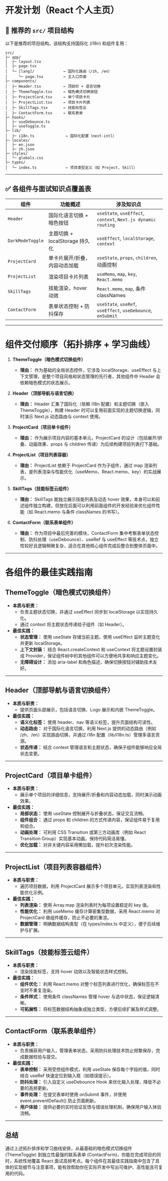 # 开发计划（React 个人主页）

## 📁 推荐的 `src/` 项目结构

以下是推荐的项目结构，该结构支持国际化 (i18n) 和组件复用：

```
src/
├─ app/
│  ├─ layout.tsx
│  ├─ page.tsx
│  └─ [lang]/             ← 国际化路由（/zh, /en）
│     └─ page.tsx         ← 主入口页面
├─ components/
│  ├─ Header.tsx          ← 顶部栏 + 语言切换
│  ├─ ThemeToggle.tsx     ← 暗色模式切换按钮
│  ├─ ProjectCard.tsx     ← 单个项目卡片
│  ├─ ProjectList.tsx     ← 项目卡片列表
│  ├─ SkillTags.tsx       ← 技能标签云
│  ├─ ContactForm.tsx     ← 联系表单
├─ hooks/
│  ├─ useDebounce.ts
│  ├─ useToggle.ts
├─ lib/
│  ├─ i18n.ts              ← 国际化配置（next-intl）
├─ locales/
│  ├─ en.json
│  ├─ zh.json
├─ styles/
│  └─ globals.css
├─ types/
│  └─ index.ts             ← 项目类型定义（如 Project, Skill）
```

---

## ✅ 各组件与面试知识点覆盖表

| 组件             | 功能概述                       | 涉及知识点                                                   |
| ---------------- | ------------------------------ | ------------------------------------------------------------ |
| `Header`         | 国际化语言切换 + 暗色按钮      | `useState`, `useEffect`, `context`, `Next.js dynamic routing` |
| `DarkModeToggle` | 主题切换 + localStorage 持久化 | `useEffect`, `localStorage`, `context`                       |
| `ProjectCard`    | 单卡片展开/折叠，内容动态加载  | `useState`, `props`, `children`, 动画控制                    |
| `ProjectList`    | 渲染项目卡片列表               | `useMemo`, `map`, `key`, `React.memo`                        |
| `SkillTags`      | 技能渲染，hover 动效           | `React.memo`, `map`, 条件 classNames                         |
| `ContactForm`    | 表单状态控制 + 防抖保存        | `useState`, `useRef`, `useEffect`, `useDebounce`, `onSubmit` |

---

# 组件交付顺序（拓扑排序 + 学习曲线）

1. **ThemeToggle（暗色模式切换组件）**
   - **理由：** 作为基础的全局状态控件，它涉及 localStorage、useEffect 与上下文管理，是整个项目风格和状态管理的先行者，其他组件中 Header 会依赖暗色模式的状态展示。

2. **Header（顶部导航与语言切换）**
   - **理由：** Header 汇集了国际化（依赖 i18n 配置）和主题切换（嵌入 ThemeToggle），构建 Header 时可以复用前面实现的主题切换逻辑，同时演示 Next.js 动态路由与 context 使用。

3. **ProjectCard（项目单卡组件）**
   - **理由：** 作为展示项目内容的基本单元，ProjectCard 的设计（包括展开/折叠、动画效果、props 与 children 传递）为后续构建项目列表打下基础。

4. **ProjectList（项目列表容器）**
   - **理由：** ProjectList 依赖于 ProjectCard 作为子组件，通过 map 渲染列表，是列表渲染与性能优化（useMemo、React.memo、key）的实战展示。

5. **SkillTags（技能标签云组件）**
   - **理由：** SkillTags 能独立展示技能列表及动态 hover 效果，本身可以和前述组件独立构建，但放在后面可以利用前面组件的开发经验来优化组件性能（如 React.memo 与条件 classNames 的书写）。

6. **ContactForm（联系表单组件）**
   - **理由：** 作为项目中最后完善的模块，ContactForm 集中考察表单状态控制、防抖处理（useDebounce）、useRef 与 useEffect 等技术点，独立性较好且逻辑稍微复杂，适合在其他核心组件完成后整合到整体页面中。

---

# 各组件的最佳实践指南

## ThemeToggle（暗色模式切换组件）

- **本质与职责：**
  - 负责主题状态切换，并通过 useEffect 同步到 localStorage 以实现持久化。
  - 通过 context 将主题状态传递给子组件（如 Header）。
- **最佳实践：**
  - **状态管理：** 使用 useState 存储当前主题，使用 useEffect 监听主题变化并更新 localStorage。
  - **上下文封装：** 结合 React.createContext 和 useContext 将主题设置封装成 Provider，保证组件树中的其他组件可以方便地共享和响应主题变化。
  - **无障碍设计：** 添加 aria-label 和角色描述，确保切换按钮对辅助技术友好。

---

## Header（顶部导航与语言切换组件）

- **本质与职责：**
  - 提供页面头部展示，包括语言切换、Logo 展示和内嵌 ThemeToggle。
- **最佳实践：**
  - **语义化标签：** 使用 header、nav 等语义标签，提升页面结构可读性。
  - **动态路由：** 对于国际化语言切换，利用 Next.js 提供的动态路由（例如 /zh、/en）实现路由切换，并通过 i18n 配置（lib/i18n.ts）管理多语言资源。
  - **状态传递：** 结合 context 管理语言和主题状态，确保子组件能够响应全局状态变更。

---

## ProjectCard（项目单卡组件）

- **本质与职责：**
  - 展示单个项目的详细信息，支持展开/折叠和内容动态加载，同时演示动画效果。
- **最佳实践：**
  - **局部状态：** 使用 useState 控制展开与折叠状态，保证交互流畅。
  - **组件组合：** 通过 props 和 children 的方式传递内容，保证组件易于复用和组合。
  - **动画处理：** 可利用 CSS Transition 或第三方动画库（例如 React Transition Group）实现基本动画，保持代码简洁易懂。
  - **优化加载：** 对非关键内容采用懒加载，提升初次渲染性能。

---

## ProjectList（项目列表容器组件）

- **本质与职责：**
  - 遍历项目数据，利用 ProjectCard 展示多个项目单元，实现列表渲染和性能优化示例。
- **最佳实践：**
  - **列表渲染：** 使用 Array.map 渲染列表时为每项设置稳定的 key 值。
  - **性能优化：** 利用 useMemo 缓存计算密集型数据，采用 React.memo 对 ProjectCard 做组件缓存，防止不必要的重渲。
  - **数据管理：** 明确数据结构类型（在 types/index.ts 中定义），便于后续维护与扩展。

---

## SkillTags（技能标签云组件）

- **本质与职责：**
  - 渲染技能标签，支持 hover 动效以及智能状态样式控制。
- **最佳实践：**
  - **组件优化：** 利用 React.memo 对整个标签列表进行优化，确保标签在不变时不重复渲染。
  - **条件样式：** 使用条件 classNames 管理 hover 与选中状态，保证逻辑清晰。
  - **可拓展性：** 将标签数据结构抽象成独立类型，方便后续扩展及样式调整。

---

## ContactForm（联系表单组件）

- **本质与职责：**
  - 负责捕获用户输入，管理表单状态，采用防抖处理技术防止频繁保存，完成数据校验与提交。
- **最佳实践：**
  - **表单控制：** 采用受控组件模式，利用 useState 保存每个字段的值，同时结合 useRef 快速定位到输入框（如错误提示）。
  - **防抖处理：** 引入自定义 useDebounce Hook 来优化输入处理，降低不必要的高频更新。
  - **事件处理：** 在提交表单时使用 onSubmit 事件，并使用 event.preventDefault() 防止页面刷新。
  - **用户体验：** 提供必要的实时验证反馈与错误处理机制，确保用户输入体验流畅。

---

## 总结

通过上述拓扑排序和学习曲线安排，从最基础的暗色模式切换组件 (ThemeToggle) 到独立性最强的联系表单 (ContactForm)，你能在完成项目的同时，系统性地覆盖 React 面试高频考点。每个组件在其最佳实践指南中包含了具体的实现细节与注意事项，能有效帮助你在实际开发中写出可维护、高性能且可复用的代码。